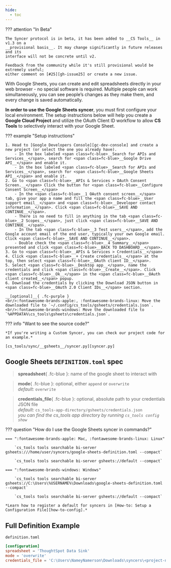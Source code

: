 ```yaml
---
hide:
  - toc
---
```


??? attention "In Beta"

    The Syncer protocol is in beta, it has been added to __CS Tools__ in v1.3 on a
    __provisional basis__. It may change significantly in future releases and its
    interface will not be concrete until v2.

    Feedback from the community while it's still provisional would be extremely useful;
    either comment on [#25][gh-issue25] or create a new issue.

With Google Sheets, you can create and edit spreadsheets directly in your web browser - no special software is required. Multiple people can work simultaneously, you can see people’s changes as they make them, and every change is saved automatically.

<span class=fc-coral>__In order to use the Google Sheets syncer__</span>, you must first configure your local environment. The setup instructions below will help you create a __Google Cloud Project__ and utilize the OAuth Client ID workflow to allow __CS Tools__ to selectively interact with your Google Sheet.

??? example "Setup instructions"

    1. Head to [Google Developers Console][gc-dev-console] and create a new project (or select the one you already have).
        - In the box labeled <span class=fc-blue>__Search for APIs and Services__</span>, search for <span class=fc-blue>__Google Drive API__</span> and enable it.
        - In the box labeled <span class=fc-blue>__Search for APIs and Services__</span>, search for <span class=fc-blue>__Google Sheets API__</span> and enable it.
    2. Go to <span class=fc-blue>__APIs & Services > OAuth Consent Screen.__</span> Click the button for <span class=fc-blue>__Configure Consent Screen__</span>
        - In the <span class=fc-blue>__1 OAuth consent screen__</span> tab, give your app a name and fill the <span class=fc-blue>__User support email__</span> and <span class=fc-blue>__Developer contact information__</span>. Click <span class=fc-blue>__SAVE AND CONTINUE__</span>.
        - There is no need to fill in anything in the tab <span class=fc-blue>__2 Scopes__</span>, just click <span class=fc-blue>__SAVE AND CONTINUE__</span>.
        - In the tab <span class=fc-blue>__3 Test users__</span>, add the Google account email of the end user, typically your own Google email. Click <span class=fc-blue>__SAVE AND CONTINUE__</span>.
        - Double check the <span class=fc-blue>__4 Summary__</span> presented and click <span class=fc-blue>__BACK TO DASHBOARD__</span>.
    3. Go to <span class=fc-blue>__APIs & Services > Credentials__</span>
    4. Click <span class=fc-blue>__+ Create credentials__</span> at the top, then select <span class=fc-blue>__OAuth client ID__</span>.
    5. Select <span class=fc-blue>__Desktop app__</span>, name the credentials and click <span class=fc-blue>__Create__</span>. Click <span class=fc-blue>__Ok__</span> in the <span class=fc-blue>__OAuth client created__</span> popup.
    6. Download the credentials by clicking the Download JSON button in <span class=fc-blue>__OAuth 2.0 Client IDs__</span> section.
    
    __[optional]__{ .fc-purple }
    <br/>:fontawesome-brands-apple:, :fontawesome-brands-linux: Move the downloaded file to `~/.config/cs_tools/gsheets/credentials.json`.
    <br/>:fontawesome-brands-windows: Move the downloaded file to `%APPDATA%\cs_tools\gsheets\credentials.json`.


??? info "Want to see the source code?"
    
    *If you're writing a Custom Syncer, you can check our project code for an example.*

    [cs_tools/sync/__gsheets__/syncer.py][syncer.py]

## Google Sheets `DEFINITION.toml` spec

> __spreadsheet__{ .fc-blue }: name of the google sheet to interact with

> __mode__{ .fc-blue }: <span class=fc-coral>optional</span>, either `append` or `overwrite`
<br/>*<span class=fc-mint>default</span>:* `overwrite`

> __credentials_file__{ .fc-blue }: <span class=fc-coral>optional</span>, absolute path to your credentials JSON file
<br/>*<span class=fc-mint>default</span>:* `cs_tools-app-directory/gsheets/credentials.json`
<br/>*you can find the cs_tools app directory by running `cs_tools config show`*


??? question "How do I use the Google Sheets syncer in commands?"

    === ":fontawesome-brands-apple: Mac, :fontawesome-brands-linux: Linux"

        `cs_tools tools searchable bi-server gsheets:///home/user/syncers/google-sheets-definition.toml --compact`

        `cs_tools tools searchable bi-server gsheets://default --compact`

    === ":fontawesome-brands-windows: Windows"

        `cs_tools tools searchable bi-server gsheets://C:\Users\%USERNAME%\Downloads\google-sheets-definition.toml --compact`

        `cs_tools tools searchable bi-server gsheets://default --compact`

    *Learn how to register a default for syncers in [How-to: Setup a Configuration File][how-to-config].*


## Full Definition Example

`definition.toml`
```toml
[configuration]
spreadsheet = 'ThoughtSpot Data Sink'
mode = 'overwrite'
credentials_file = 'C:\Users\NameyNamerson\Downloads\syncers\<project-name>.json'
```

[gh-issue25]: https://github.com/thoughtspot/cs_tools/issues/25
[syncer.py]: https://github.com/thoughtspot/cs_tools/blob/master/cs_tools/sync/gsheets/syncer.py
[gc-dev-console]: https://console.cloud.google.com/apis/dashboard
[how-to-config]: ../how-to/configuration-file.md
